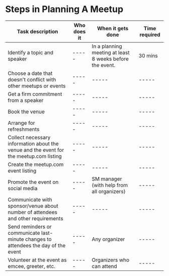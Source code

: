 # Steps in Planning A Meetup

|Task description | Who does it | When it gets done | Time required |
|---------- | ----- | -----| ----- |
| Identify a topic and speaker  | ----- | In a planning meeting at least 8 weeks before the event. | 30 mins |
| Choose a date that doesn't conflict with other meetups or events  | ----- | ----- | ----- |
| Get a firm commitment from a speaker  | ----- | ----- | ----- |
| Book the venue  | ----- | ----- | ----- |
| Arrange for refreshments  | ----- | ----- | ----- |
| Collect necessary information about the venue and the event for the meetup.com listing  | ----- | ----- | ----- |
| Create the meetup.com event listing  | ----- | ----- | ----- |
| Promote the event on social media  | ----- | SM manager (with help from all organizers) | ----- |
| Communicate with sponsor/venue about number of attendees and other requirements  | ----- | ----- | ----- |
| Send reminders or communicate last-minute changes to attendees the day of the event  | ----- | Any organizer | ----- |
| Volunteer at the event as emcee, greeter, etc.  | ----- | Organizers who can attend | ----- |
